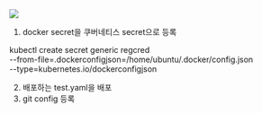 <img src="https://img.shields.io/badge/이름-색상코드?style=flat-square&logo=로고명&logoColor=로고색"/>

1. docker secret을 쿠버네티스 secret으로 등록

kubectl create secret generic regcred \
--from-file=.dockerconfigjson=/home/ubuntu/.docker/config.json \
--type=kubernetes.io/dockerconfigjson


2. 배포하는 test.yaml을 배포
3. git config 등록


